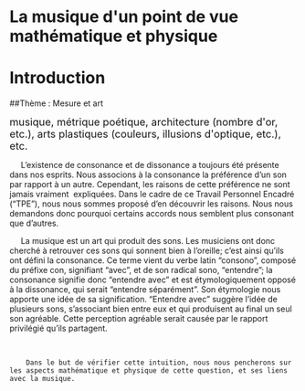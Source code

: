 La musique d'un point de vue mathématique et physique
=======

<h1>Introduction</h1>

##Thème :  Mesure et art 

<p>
<font size="4">
musique, métrique poétique, architecture (nombre d'or, etc.), arts plastiques (couleurs, illusions d'optique, etc.), etc.
</font>
</p>
<p>&nbsp;&nbsp;&nbsp;&nbsp;
    L’existence de consonance et de dissonance a toujours été présente dans nos esprits. Nous associons à la consonance la préférence d’un son par rapport à un autre. Cependant, les raisons de cette préférence ne sont jamais vraiment  expliquées. Dans le cadre de ce Travail Personnel Encadré (“TPE”), nous nous sommes proposé d’en découvrir les raisons. Nous nous demandons donc pourquoi certains accords nous semblent plus consonant que d’autres.
</p>
<p>&nbsp;&nbsp;&nbsp;&nbsp;
	La musique est un art qui produit des sons. Les musiciens ont donc cherché à retrouver ces sons qui sonnent bien à l’oreille; c’est ainsi qu’ils ont défini la consonance. Ce terme vient du verbe latin “consono”, composé du préfixe con, signifiant “avec”, et de son radical sono, “entendre”; la consonance signifie donc “entendre avec” et est étymologiquement opposé à la dissonance, qui serait “entendre séparément”. Son étymologie nous apporte une idée de sa signification. “Entendre avec” suggère l’idée de plusieurs sons, s’associant bien entre eux et qui produisent au final un seul son agréable. Cette perception agréable serait causée par le rapport privilégié qu’ils partagent.
</p>
<p>&nbsp;&nbsp;&nbsp;&nbsp;
	
		Dans le but de vérifier cette intuition, nous nous pencherons sur les aspects mathématique et physique de cette question, et ses liens avec la musique.
	
</p>
